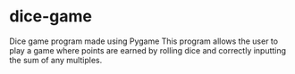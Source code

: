# dice-game
Dice game program made using Pygame
This program allows the user to play a game where points are earned by rolling dice and correctly inputting the sum of any multiples.
